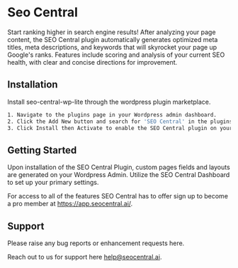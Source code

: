 
# Seo Central

Start ranking higher in search engine results! After analyzing your page content, the SEO Central plugin 
automatically generates optimized meta titles, meta descriptions, and keywords that will skyrocket your page up Google's ranks. Features include scoring and analysis of your current SEO health, with clear and concise directions for improvement. 




## Installation

Install seo-central-wp-lite through the wordpress plugin marketplace.

```bash
1. Navigate to the plugins page in your Wordpress admin dashboard. 
2. Click the Add New button and search for 'SEO Central' in the plugins search.
3. Click Install then Activate to enable the SEO Central plugin on your site. 
```


    
## Getting Started

Upon installation of the SEO Central Plugin, custom pages fields and layouts are generated on your Wordpress Admin. Utilize the SEO Central Dashboard to set up your primary settings. 

For access to all of the features SEO Central has to offer sign up to become a pro member at https://app.seocentral.ai/. 



## Support

Please raise any bug reports or enhancement requests here.

Reach out to us for support here help@seocentral.ai. 

